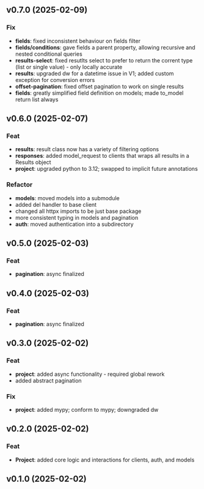 ## v0.7.0 (2025-02-09)

### Fix

- **fields**: fixed inconsistent behaviour on fields filter
- **fields/conditions**: gave fields a parent property, allowing recursive and nested conditional queries
- **results-select**: fixed resutlts select to prefer to return the corrent type (list or single value) - only locally accurate
- **results**: upgraded dw for a datetime issue in V1; added custom exception for conversion errors
- **offset-pagination**: fixed offset pagination to work on single results
- **fields**: greatly simplified field definition on models; made to_model return list always

## v0.6.0 (2025-02-07)

### Feat

- **results**: result class now has a variety of filtering options
- **responses**: added model_request to clients that wraps all results in a Results object
- **project**: upgraded python to 3.12; swapped to implicit future annotations

### Refactor

- **models**: moved models into a submodule
- added del handler to base client
- changed all httpx imports to be just base package
- more consistent typing in models and pagination
- **auth**: moved authentication into a subdirectory

## v0.5.0 (2025-02-03)

### Feat

- **pagination**: async finalized

## v0.4.0 (2025-02-03)

### Feat

- **pagination**: async finalized

## v0.3.0 (2025-02-02)

### Feat

- **project**: added async functionality - required global rework
- added abstract pagination

### Fix

- **project**: added mypy; conform to mypy; downgraded dw

## v0.2.0 (2025-02-02)

### Feat

- **Project**: added core logic and interactions for clients, auth, and models

## v0.1.0 (2025-02-02)
